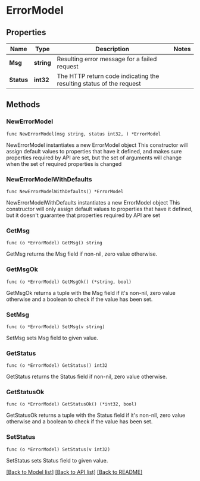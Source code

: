 # ErrorModel

## Properties

Name | Type | Description | Notes
------------ | ------------- | ------------- | -------------
**Msg** | **string** | Resulting error message for a failed request | 
**Status** | **int32** | The HTTP return code indicating the resulting status of the request | 

## Methods

### NewErrorModel

`func NewErrorModel(msg string, status int32, ) *ErrorModel`

NewErrorModel instantiates a new ErrorModel object
This constructor will assign default values to properties that have it defined,
and makes sure properties required by API are set, but the set of arguments
will change when the set of required properties is changed

### NewErrorModelWithDefaults

`func NewErrorModelWithDefaults() *ErrorModel`

NewErrorModelWithDefaults instantiates a new ErrorModel object
This constructor will only assign default values to properties that have it defined,
but it doesn't guarantee that properties required by API are set

### GetMsg

`func (o *ErrorModel) GetMsg() string`

GetMsg returns the Msg field if non-nil, zero value otherwise.

### GetMsgOk

`func (o *ErrorModel) GetMsgOk() (*string, bool)`

GetMsgOk returns a tuple with the Msg field if it's non-nil, zero value otherwise
and a boolean to check if the value has been set.

### SetMsg

`func (o *ErrorModel) SetMsg(v string)`

SetMsg sets Msg field to given value.


### GetStatus

`func (o *ErrorModel) GetStatus() int32`

GetStatus returns the Status field if non-nil, zero value otherwise.

### GetStatusOk

`func (o *ErrorModel) GetStatusOk() (*int32, bool)`

GetStatusOk returns a tuple with the Status field if it's non-nil, zero value otherwise
and a boolean to check if the value has been set.

### SetStatus

`func (o *ErrorModel) SetStatus(v int32)`

SetStatus sets Status field to given value.



[[Back to Model list]](../README.md#documentation-for-models) [[Back to API list]](../README.md#documentation-for-api-endpoints) [[Back to README]](../README.md)


